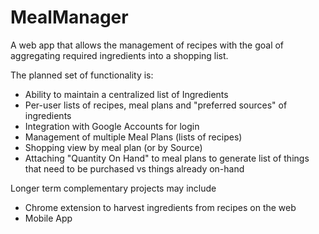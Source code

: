 MealManager
====

A web app that allows the management of recipes with the goal of aggregating required ingredients into a shopping list. 


The planned set of functionality is:
* Ability to maintain a centralized list of Ingredients
* Per-user lists of recipes, meal plans and "preferred sources" of ingredients
* Integration with Google Accounts for login
* Management of multiple Meal Plans (lists of recipes) 
* Shopping view by meal plan (or by Source)
* Attaching "Quantity On Hand" to meal plans to generate list of things that need to be purchased vs things already on-hand


Longer term complementary projects may include
* Chrome extension to harvest ingredients from recipes on the web
* Mobile App

